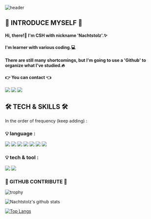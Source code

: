 <!--
**Nachtstolz/Nachtstolz** is a ✨ _special_ ✨ repository because its `README.md` (this file) appears on your GitHub profile.

Here are some ideas to get you started:

- 🔭 I’m currently working on ...
- 🌱 I’m currently learning ...
- 👯 I’m looking to collaborate on ...
- 🤔 I’m looking for help with ...
- 💬 Ask me about ...
- 📫 How to reach me: ...
- 😄 Pronouns: ...
- ⚡ Fun fact: ...
-->

![header](https://capsule-render.vercel.app/api?type=Soft&color=auto&height=300&section=header&text=CSH's%20Github&fontSize=90)

## 🌹 INTRODUCE MYSELF 🌹
#### Hi, there!👋 I'm CSH with nickname 'Nachtstolz'.✨

#### I'm learner with various coding.💻

#### There are still many shortcomings, but I'm going to use a 'Github' to organize what I've studied.🔥

#### 👉 You can contact 👈

<a href="https://use-full.tistory.com/"><img src="https://img.shields.io/badge/Blog-184D66?style=flat-square&logo=Vector%20Logo%20Zone&logoColor=white"/></a>
<a href="https://www.instagram.com/nachtstolz/"><img src="https://img.shields.io/badge/Instagram-E4405F?style=flat-square&logo=Instagram&logoColor=white"/></a>
<a href="mailto: sayong4424@gmail.com"><img src="https://img.shields.io/badge/sayong4424@gmail.com-EA4335?style=flat-square&logo=Gmail&logoColor=white"/></a>

## 🛠 TECH & SKILLS 🛠
In the order of frequency (keep adding) :
### 💡 language : 
<img src="https://img.shields.io/badge/C-A8B9CC?style=flat-square&logo=C&logoColor=white"/> <img src="https://img.shields.io/badge/Python-3776AB?style=flat-square&logo=Python&logoColor=white"/> <img src="https://img.shields.io/badge/C++-00599C?style=flat-square&logo=C%2B%2B&logoColor=white"/> <img src="https://img.shields.io/badge/Java-007396?style=flat-square&logo=Java&logoColor=white"/> <img src="https://img.shields.io/badge/HTML-E34F26?style=flat-square&logo=HTML5&logoColor=white"/> <img src="https://img.shields.io/badge/CSS-1572B6?style=flat-square&logo=CSS3&logoColor=white"/> <img src="https://img.shields.io/badge/JavaScript-F7DF1E?style=flat-square&logo=JavaScript&logoColor=white"/>

### 💡 tech & tool : 
<img src="https://img.shields.io/badge/Android-3DDC84?style=flat-square&logo=Android&logoColor=white"/> <img src="https://img.shields.io/badge/Jupyter-F37626?style=flat-square&logo=Jupyter&logoColor=white"/>

### 👀 GITHUB CONTRIBUTE 👀
![trophy](https://github-profile-trophy.vercel.app/?username=Nachtstolz&colum=3&margin-w=15&margin-h=15)

![Nachtstolz's github stats](https://github-readme-stats.vercel.app/api?username=Nachtstolz&show_icons=true&theme=buefy)

[![Top Langs](https://github-readme-stats.vercel.app/api/top-langs/?username=Nachtstolz&layout=compact&theme=buefy&langs_count=5)](https://github.com/anuraghazra/github-readme-stats)

